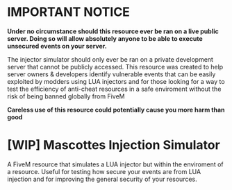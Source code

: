 # IMPORTANT NOTICE
**Under no circumstance should this resource ever be ran on a live public server. Doing so will allow absolutely anyone to be able to execute unsecured events on your server.** 

The injector simulator should only ever be ran on a private development server that cannot be publicly accessed. This resource was created to help server owners & developers identify vulnerable events that can be easily exploited by modders using LUA injectors and for those looking for a way to test the efficiency of anti-cheat resources in a safe enviroment without the risk of being banned globally from FiveM

**Careless use of this resource could potentially cause you more harm than good**

# [WIP] Mascottes Injection Simulator
A FiveM resource that simulates a LUA injector but within the enviroment of a resource. Useful for testing how secure your events are from LUA injection and for  improving the general security of your resources.
